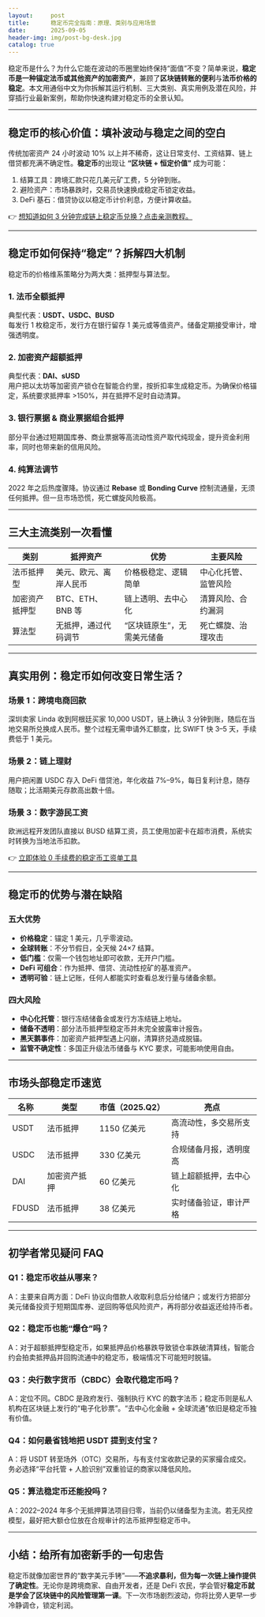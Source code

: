```yaml
---
layout:     post
title:      稳定币完全指南：原理、类别与应用场景
date:       2025-09-05
header-img: img/post-bg-desk.jpg
catalog: true
---
```


稳定币是什么？为什么它能在波动的币圈里始终保持“面值”不变？简单来说，**稳定币是一种锚定法币或其他资产的加密资产**，兼顾了**区块链转账的便利**与**法币价格的稳定**。本文用通俗中文为你拆解其运行机制、三大类别、真实用例及潜在风险，并穿插行业最新案例，帮助你快速构建对稳定币的全景认知。

---

## 稳定币的核心价值：填补波动与稳定之间的空白

传统加密资产 24 小时波动 10% 以上并不稀奇，这让日常支付、工资结算、链上借贷都充满不确定性。**稳定币**的出现让 **“区块链 + 恒定价值”** 成为可能：

1. 结算工具：跨境汇款只花几美元矿工费，5 分钟到账。  
2. 避险资产：市场暴跌时，交易员快速换成稳定币锁定收益。  
3. DeFi 基石：借贷协议以稳定币计价利息，方便计算收益。  

👉 [想知道如何 3 分钟完成链上稳定币兑换？点击亲测教程。](https://okxdog.com/)

---

## 稳定币如何保持“稳定”？拆解四大机制

稳定币的价格维系策略分为两大类：抵押型与算法型。

### 1. 法币全额抵押
典型代表：**USDT、USDC、BUSD**  
每发行 1 枚稳定币，发行方在银行留存 1 美元或等值资产。储备定期接受审计，增强透明度。

### 2. 加密资产超额抵押
典型代表：**DAI、sUSD**  
用户把以太坊等加密资产锁仓在智能合约里，按折扣率生成稳定币。为确保价格锚定，系统要求抵押率 >150%，并在抵押不足时自动清算。

### 3. 银行票据 & 商业票据组合抵押
部分平台通过短期国库券、商业票据等高流动性资产取代纯现金，提升资金利用率，同时也带来新的信用风险。

### 4. 纯算法调节
2022 年之后热度骤降。协议通过 **Rebase** 或 **Bonding Curve** 控制流通量，无须任何抵押。但一旦市场恐慌，死亡螺旋风险极高。

---

## 三大主流类别一次看懂

| 类别             | 抵押资产                | 优势                         | 主要风险                 |
|------------------|-------------------------|------------------------------|--------------------------|
| 法币抵押型       | 美元、欧元、离岸人民币   | 价格极稳定、逻辑简单         | 中心化托管、监管风险     |
| 加密资产抵押型   | BTC、ETH、BNB 等         | 链上透明、去中心化            | 清算风险、合约漏洞       |
| 算法型           | 无抵押，通过代码调节     | “区块链原生”，无需美元储备   | 死亡螺旋、治理攻击       |

---

## 真实用例：稳定币如何改变日常生活？

### 场景 1：跨境电商回款
深圳卖家 Linda 收到阿根廷买家 10,000 USDT，链上确认 3 分钟到账，随后在当地交易所兑换成人民币。整个过程无需申请外汇额度，比 SWIFT 快 3–5 天，手续费低于 1 美元。

### 场景 2：链上理财
用户把闲置 USDC 存入 DeFi 借贷池，年化收益 7%–9%，每日复利计息，随存随取；比活期美元存款高出数十倍。

### 场景 3：数字游民工资
欧洲远程开发团队直接以 BUSD 结算工资，员工使用加密卡在超市消费，系统实时转换为当地法币扣款。

👉 [立即体验 0 手续费的稳定币工资单工具](https://okxdog.com/)

---

## 稳定币的优势与潜在缺陷

### 五大优势
- **价格稳定**：锚定 1 美元，几乎零波动。
- **全球转账**：不分节假日，全天候 24×7 结算。
- **低门槛**：仅需一个钱包地址即可收款，无开户门槛。
- **DeFi 可组合**：作为抵押、借贷、流动性挖矿的基准资产。
- **透明可验**：链上记账，任何人都能实时查看总发行量与储备余额。

### 四大风险
- **中心化托管**：银行冻结储备金或发行方冻结链上地址。
- **储备不透明**：部分法币抵押型稳定币并未完全披露审计报告。
- **黑天鹅事件**：加密资产抵押型遇上闪崩，清算挤兑造成脱锚。
- **监管不确定性**：多国正升级法币储备与 KYC 要求，可能影响使用自由。

---

## 市场头部稳定币速览

| 名称   | 类型         | 市值（2025.Q2） | 亮点                     |
|--------|--------------|------------------|--------------------------|
| USDT   | 法币抵押     | 1150 亿美元       | 高流动性，多交易所支持   |
| USDC   | 法币抵押     | 330 亿美元        | 合规储备月报，透明度高   |
| DAI    | 加密资产抵押 | 60 亿美元         | 链上超额抵押，去中心化   |
| FDUSD  | 法币抵押     | 38 亿美元         | 实时储备验证，审计严格   |

---

## 初学者常见疑问 FAQ

### Q1：稳定币收益从哪来？
A：主要来自两方面：DeFi 协议向借款人收取利息后分给储户；或发行方把部分美元储备投资于短期国库券、逆回购等低风险资产，再将部分收益返还给持币者。

### Q2：稳定币也能“爆仓”吗？
A：对于超额抵押型稳定币，如果抵押品价格暴跌导致锁仓率跌破清算线，智能合约会拍卖抵押品并回购流通中的稳定币，极端情况下可能短时脱锚。

### Q3：央行数字货币（CBDC）会取代稳定币吗？
A：定位不同。CBDC 是政府发行、强制执行 KYC 的数字法币；稳定币则是私人机构在区块链上发行的“电子化钞票”。“去中心化金融 + 全球流通”依旧是稳定币独有价值。

### Q4：如何最省钱地把 USDT 提到支付宝？
A：将 USDT 转至场外（OTC）交易所，与有支付宝收款记录的买家撮合成交。务必选择“平台托管 + 人脸识别”双重验证的商家以降低风险。

### Q5：算法稳定币还能投吗？
A：2022–2024 年多个无抵押算法项目归零，当前仍以储备型为主流。若无风控模型，最好把大额仓位放在合规审计的法币抵押型稳定币中。

---

## 小结：给所有加密新手的一句忠告

稳定币就像加密世界的“数字美元手铐”——**不追求暴利，但为每一次链上操作提供了确定性**。无论你是跨境商家、自由开发者，还是 DeFi 农民，学会管好**稳定币就是学会了区块链中的风险管理第一课**。下一次市场剧烈波动，你将比旁人更早一步冷静调仓，锁定利润。
